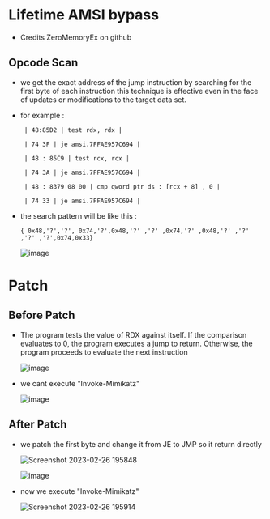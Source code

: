 # Lifetime AMSI bypass
- Credits ZeroMemoryEx on github
## Opcode Scan

* we get the exact address of the jump instruction by searching for the first byte of each instruction this technique is effective even in the face of updates or modifications to the target data set.

* for example :

  ` | 48:85D2 | test rdx, rdx |`

  ` | 74 3F | je amsi.7FFAE957C694 |`

  ` | 48 : 85C9 | test rcx, rcx |`

  ` | 74 3A | je amsi.7FFAE957C694 |`

  ` | 48 : 8379 08 00 | cmp qword ptr ds : [rcx + 8] , 0 |`

  ` | 74 33 | je amsi.7FFAE957C694 |`

* the search pattern will be like this :

  `{ 0x48,'?','?', 0x74,'?',0x48,'?' ,'?' ,0x74,'?' ,0x48,'?' ,'?' ,'?' ,'?',0x74,0x33}`

  
  ![image](https://user-images.githubusercontent.com/60795188/221431685-60fb2012-db0f-41aa-bd7b-3a19f07c91c4.png)



# Patch

## Before Patch

* The program tests the value of RDX against itself. If the comparison evaluates to 0, the program executes a jump to return. Otherwise, the program proceeds to evaluate the next instruction

  ![image](https://user-images.githubusercontent.com/60795188/221431975-73c78c9c-5358-44c2-b0de-41d68024e2bb.png)

* we cant execute "Invoke-Mimikatz"

  ![image](https://user-images.githubusercontent.com/60795188/221432132-20993ccf-c53e-493d-8b22-feaea86fb6bf.png)

## After Patch


* we patch the first byte and change it from JE to JMP so it return directly 

  ![Screenshot 2023-02-26 195848](https://user-images.githubusercontent.com/60795188/221444031-5b8c365f-cb38-4ce4-89b5-153ecc12208d.png)

  ![image](https://user-images.githubusercontent.com/60795188/221432418-841db688-879c-4915-8d6e-926236a3732c.png)

* now we execute "Invoke-Mimikatz"

  ![Screenshot 2023-02-26 195914](https://user-images.githubusercontent.com/60795188/221432425-5c121433-33f4-4b8d-add6-63c078d5edb8.png)